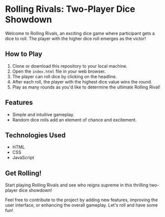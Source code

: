 # Rolling Rivals: Two-Player Dice Showdown

Welcome to Rolling Rivals, an exciting dice game where participant gets a dice to roll. The player with the higher dice roll emerges as the victor!

## How to Play

1. Clone or download this repository to your local machine.
2. Open the `index.html` file in your web browser.
3. The player can roll dice by clicking on the headline.
4. After each roll, the player with the highest dice value wins the round.
5. Play as many rounds as you'd like to determine the ultimate Rolling Rival!

## Features

- Simple and intuitive gameplay.
- Random dice rolls add an element of chance and excitement.
  
## Technologies Used

- HTML
- CSS
- JavaScript

## Get Rolling!

Start playing Rolling Rivals and see who reigns supreme in this thrilling two-player dice showdown!

Feel free to contribute to the project by adding new features, improving the user interface, or enhancing the overall gameplay. Let's roll and have some fun!
